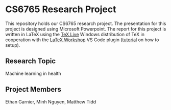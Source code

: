 # CS6765 Research Project
This repository holds our CS6765 research project. The presentation for this project is designed using Microsoft Powerpoint. The report for this project is written in LaTeX using the [TeX Live](https://www.tug.org/texlive/windows.html) Windows distribution of TeX in cooperation with the [LaTeX Workshop](https://marketplace.visualstudio.com/items?itemName=James-Yu.latex-workshop) VS Code plugin ([tutorial](https://mathjiajia.github.io/vscode-and-latex/) on how to setup). 

## Research Topic
Machine learning in health

## Project Members
Ethan Garnier, Minh Nguyen, Matthew Tidd